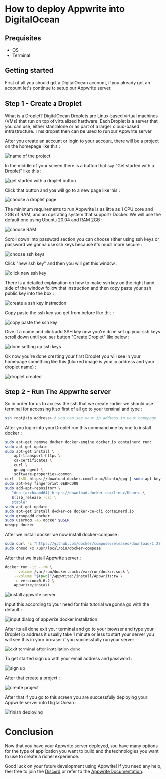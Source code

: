 # How to deploy Appwrite into DigitalOcean

## Prequisites

- OS 
- Terminal 

## Getting started

First of all you should get a DigitalOcean account, if you already got an account let's continue to setup our Appwrite server.

## Step 1 - Create a Droplet

What is a Droplet? DigitalOcean Droplets are Linux-based virtual machines (VMs) that run on top of virtualized hardware. Each Droplet is a server that you can use, either standalone or as part of a larger, cloud-based infrastructure.  This droplet then can be used to run our Appwrite server

After you create an account or login to your account, there will be a project on the homepage like this :

![name of the project](digitalocean-tutorial/1_project.png)

In the middle of your screen there is a button that say "Get started with a Droplet" like this :

![get started with a droplet button](digitalocean-tutorial/2_droplet.png)

Click that button and you will go to a new page like this :

![choose a droplet page](digitalocean-tutorial/3_choose.png)

The minimum requirements to run Appwrite is as little as 1 CPU core and 2GB of RAM, and an operating system that supports Docker. We will use the default one using Ubuntu 20.04 and RAM 2GB :

 ![choose RAM](digitalocean-tutorial/4_ram.png)
 
Scroll down into password section you can choose either using ssh keys or password we gonna use ssh keys because it's much more secure :

![choose ssh keys](digitalocean-tutorial/5_ssh.png)

Click "new ssh key" and then you will get this window :

![click new ssh key](digitalocean-tutorial/6_keys.png)

There is a detailed explanation on how to make ssh key on the right hand side of the window follow that instruction and then copy paste
your ssh public key into the box :

![create a ssh key instruction](digitalocean-tutorial/7_instruction.png)

Copy paste the ssh key you get from before like this :

![copy paste the ssh key](digitalocean-tutorial/8_copy.png)

Give it a name and click add SSH key now you're done set up your ssh keys scroll down until you see button "Create Droplet" like below :

![done setting up ssh keys](digitalocean-tutorial/9_done.png)

Ok now you're done creating your first Droplet you will see in your homepage something like this (blurred image is your ip address and your droplet name) :

![droplet created](digitalocean-tutorial/10_complete.png)

## Step 2 - Run The Appwrite server

So in order for us to access the ssh that we create earlier we should use terminal for accessing it so first of all go to your terminal and type :

```bash
ssh root@<ip address> # you can see your ip address in your homepage
```

After you login into your Droplet run this command one by one to install docker :

```bash
sudo apt-get remove docker docker-engine docker.io containerd runc
sudo apt-get update
sudo apt-get install \
    apt-transport-https \
    ca-certificates \
    curl \
    gnupg-agent \
    software-properties-common
curl -fsSL https://download.docker.com/linux/Ubuntu/gpg | sudo apt-key add -
sudo apt-key fingerprint 0EBFCD88
sudo add-apt-repository \
   "deb [arch=amd64] https://download.docker.com/linux/Ubuntu \
   $(lsb_release -cs) \
   stable"
sudo apt-get update
sudo apt-get install docker-ce docker-ce-cli containerd.io
sudo groupadd docker
sudo usermod -aG docker $USER
newgrp docker 
```

After we install docker we now install docker-compose :

```bash
sudo curl -L "https://github.com/docker/compose/releases/download/1.27.4/docker-compose-$(uname -s)-$(uname -m)" -o /usr/local/bin/docker-compose
sudo chmod +x /usr/local/bin/docker-compose
```

After that we install Appwrite server :

```bash
docker run -it --rm \
    --volume /var/run/docker.sock:/var/run/docker.sock \
    --volume "$(pwd)"/Appwrite:/install/Appwrite:rw \
    -e version=0.6.2 \
    Appwrite/install
```

![install appwrite server](digitalocean-tutorial/11_install.png)

Input this according to your need for this tutorial we gonna go with the default :

![input dialog of appwrite docker installation](digitalocean-tutorial/12_input.png)

After its all done exit your terminal and go to your browser and type your Droplet ip address it usually take 1 minute or 
less to start your server you will see this in your browser if you successfully run your server :

![exit terminal after installation done](digitalocean-tutorial/13_exit.png)

To get started sign up with your email address and password :

![sign up](digitalocean-tutorial/14_signup.png)

After that create a project :

![create project](digitalocean-tutorial/15_create.png)

After that if you go to this screen you are successfully deploying your Appwrite server into DigitalOcean :

![finish deploying](digitalocean-tutorial/16_finish.png)

# Conclusion

Now that you have your Appwrite server deployed, you have many options for the type of application you want to build and the technologies you want to use to create a richer experience.

Good luck on your future development using Appwrite! If you need any help, feel free to join the [Discord](https://Appwrite.io/discord) or refer to the [Appwrite Documentation](https://Appwrite.io/docs). 

